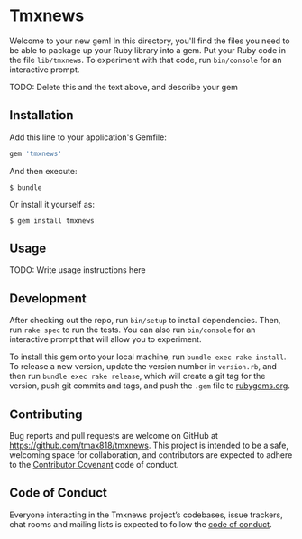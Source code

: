 # Tmxnews

Welcome to your new gem! In this directory, you'll find the files you need to be able to package up your Ruby library into a gem. Put your Ruby code in the file `lib/tmxnews`. To experiment with that code, run `bin/console` for an interactive prompt.

TODO: Delete this and the text above, and describe your gem

## Installation

Add this line to your application's Gemfile:

```ruby
gem 'tmxnews'
```

And then execute:

    $ bundle

Or install it yourself as:

    $ gem install tmxnews

## Usage

TODO: Write usage instructions here

## Development

After checking out the repo, run `bin/setup` to install dependencies. Then, run `rake spec` to run the tests. You can also run `bin/console` for an interactive prompt that will allow you to experiment.

To install this gem onto your local machine, run `bundle exec rake install`. To release a new version, update the version number in `version.rb`, and then run `bundle exec rake release`, which will create a git tag for the version, push git commits and tags, and push the `.gem` file to [rubygems.org](https://rubygems.org).

## Contributing

Bug reports and pull requests are welcome on GitHub at https://github.com/tmax818/tmxnews. This project is intended to be a safe, welcoming space for collaboration, and contributors are expected to adhere to the [Contributor Covenant](http://contributor-covenant.org) code of conduct.

## Code of Conduct

Everyone interacting in the Tmxnews project’s codebases, issue trackers, chat rooms and mailing lists is expected to follow the [code of conduct](https://github.com/[USERNAME]/tmxnews/blob/master/CODE_OF_CONDUCT.md).
